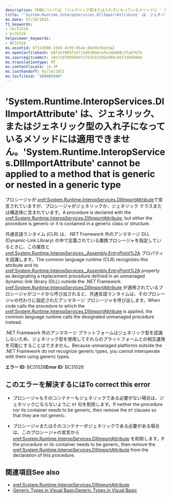 ```yaml
---
description: 詳細については、「ジェネリック型または入れ子になっているメソッドに ' System.Runtime.InteropServices.DllImportAttribute ' を適用することはできません
title: "'System.Runtime.InteropServices.DllImportAttribute' は、ジェネリック、またはジェネリック型の入れ子になっているメソッドには適用できません。"
ms.date: 07/20/2015
f1_keywords:
- vbc31526
- bc31526
helpviewer_keywords:
- BC31526
ms.assetid: 6f153808-1945-4c99-85ae-8bd3b35ee5a2
ms.openlocfilehash: b8f2bf085f16711d039bdcafecbb088c2fa6767b
ms.sourcegitcommit: 10e719780594efc781b15295e499c66f316068b8
ms.translationtype: MT
ms.contentlocale: ja-JP
ms.lasthandoff: 02/14/2021
ms.locfileid: "100485940"
---
```

# <a name="systemruntimeinteropservicesdllimportattribute-cannot-be-applied-to-a-method-that-is-generic-or-nested-in-a-generic-type"></a><span data-ttu-id="7f215-103">'System.Runtime.InteropServices.DllImportAttribute' は、ジェネリック、またはジェネリック型の入れ子になっているメソッドには適用できません。</span><span class="sxs-lookup"><span data-stu-id="7f215-103">'System.Runtime.InteropServices.DllImportAttribute' cannot be applied to a method that is generic or nested in a generic type</span></span>

<span data-ttu-id="7f215-104">プロシージャが <xref:System.Runtime.InteropServices.DllImportAttribute>で宣言されていますが、プロシージャがジェネリックか、ジェネリック クラスまたは構造体に含まれています。</span><span class="sxs-lookup"><span data-stu-id="7f215-104">A procedure is declared with the <xref:System.Runtime.InteropServices.DllImportAttribute>, but either the procedure is generic or it is contained in a generic class or structure.</span></span>  
  
 <span data-ttu-id="7f215-105">共通言語ランタイム (CLR) は、.NET Framework 外のアンマネージ DLL (Dynamic-Link Library) の中で定義されている置換プロシージャを指定しているときに、この属性と <xref:System.Runtime.InteropServices._Assembly.EntryPoint%2A> プロパティを認識します。</span><span class="sxs-lookup"><span data-stu-id="7f215-105">The common language runtime (CLR) recognizes this attribute and its <xref:System.Runtime.InteropServices._Assembly.EntryPoint%2A> property as designating a replacement procedure defined in an unmanaged dynamic-link library (DLL) outside the .NET Framework.</span></span> <span data-ttu-id="7f215-106"><xref:System.Runtime.InteropServices.DllImportAttribute> が適用されているプロシージャがコードから呼び出されると、共通言語ランタイムは、そのプロシージャの代わりに指定されたアンマネージ プロシージャを呼び出します。</span><span class="sxs-lookup"><span data-stu-id="7f215-106">When code calls the procedure to which the <xref:System.Runtime.InteropServices.DllImportAttribute> is applied, the common language runtime calls the designated unmanaged procedure instead.</span></span>  
  
 <span data-ttu-id="7f215-107">.NET Framework 外のアンマネージ プラットフォームはジェネリック型を認識しないため、ジェネリック型を使用してそれらのプラットフォームとの相互運用を可能にすることはできません。</span><span class="sxs-lookup"><span data-stu-id="7f215-107">Because unmanaged platforms outside the .NET Framework do not recognize generic types, you cannot interoperate with them using generic types.</span></span>  
  
 <span data-ttu-id="7f215-108">**エラー ID:** BC31526</span><span class="sxs-lookup"><span data-stu-id="7f215-108">**Error ID:** BC31526</span></span>  
  
## <a name="to-correct-this-error"></a><span data-ttu-id="7f215-109">このエラーを解決するには</span><span class="sxs-lookup"><span data-stu-id="7f215-109">To correct this error</span></span>  
  
- <span data-ttu-id="7f215-110">プロシージャもそのコンテナーもジェネリックである必要がない場合は、ジェネリックにならないように `Of` 句を削除します。</span><span class="sxs-lookup"><span data-stu-id="7f215-110">If neither the procedure nor its container needs to be generic, then remove the `Of` clauses so that they are not generic.</span></span>  
  
- <span data-ttu-id="7f215-111">プロシージャまたはそのコンテナーがジェネリックである必要がある場合は、このプロシージャの宣言から <xref:System.Runtime.InteropServices.DllImportAttribute> を削除します。</span><span class="sxs-lookup"><span data-stu-id="7f215-111">If the procedure or its container needs to be generic, then remove the <xref:System.Runtime.InteropServices.DllImportAttribute> from the declaration of this procedure.</span></span>  
  
## <a name="see-also"></a><span data-ttu-id="7f215-112">関連項目</span><span class="sxs-lookup"><span data-stu-id="7f215-112">See also</span></span>

- <xref:System.Runtime.InteropServices.DllImportAttribute>
- [<span data-ttu-id="7f215-113">Generic Types in Visual Basic</span><span class="sxs-lookup"><span data-stu-id="7f215-113">Generic Types in Visual Basic</span></span>](../programming-guide/language-features/data-types/generic-types.md)

